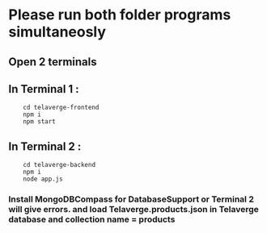 # Please run both folder programs simultaneosly

## Open 2 terminals

## In Terminal 1 :

```
    cd telaverge-frontend
    npm i
    npm start
```

## In Terminal 2 :

```
    cd telaverge-backend
    npm i
    node app.js
```

### Install MongoDBCompass for DatabaseSupport or Terminal 2 will give errors. and load Telaverge.products.json in Telaverge database and collection name = products
